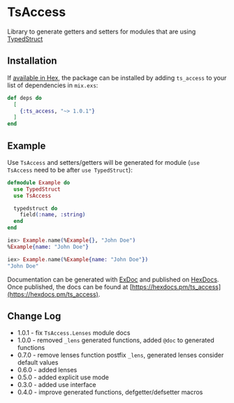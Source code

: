# TsAccess

Library to generate getters and setters for modules that are
using [TypedStruct](https://github.com/ejpcmac/typed_struct)

## Installation

If [available in Hex](https://hex.pm/docs/publish), the package can be installed
by adding `ts_access` to your list of dependencies in `mix.exs`:

```elixir
def deps do
  [
    {:ts_access, "~> 1.0.1"}
  ]
end
```

## Example

Use `TsAccess` and setters/getters will be generated
for module (`use TsAccess` need to be after `use TypedStruct`):

```elixir
defmodule Example do
  use TypedStruct
  use TsAccess

  typedstruct do
    field(:name, :string)
  end
end

iex> Example.name(%Example{}, "John Doe")
%Example{name: "John Doe"}

iex> Example.name(%Example{name: "John Doe"})
"John Doe"
```


Documentation can be generated with [ExDoc](https://github.com/elixir-lang/ex_doc)
and published on [HexDocs](https://hexdocs.pm). Once published, the docs can
be found at [https://hexdocs.pm/ts_access](https://hexdocs.pm/ts_access).

## Change Log

* 1.0.1 - fix `TsAccess.Lenses` module docs
* 1.0.0 - removed `_lens` generated functions, added `@doc` to generated functions
* 0.7.0 - remove lenses function postfix `_lens`, generated lenses consider default values
* 0.6.0 - added lenses
* 0.5.0 - added explicit use mode
* 0.3.0 - added use interface
* 0.4.0 - improve generated functions, defgetter/defsetter macros

